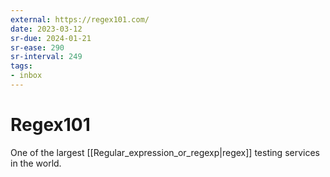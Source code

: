 ```yaml
---
external: https://regex101.com/
date: 2023-03-12
sr-due: 2024-01-21
sr-ease: 290
sr-interval: 249
tags:
- inbox
---
```


# Regex101

One of the largest [[Regular_expression_or_regexp|regex]] testing services
in the world.

